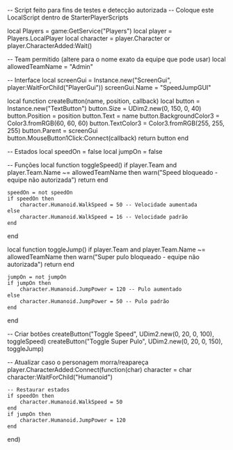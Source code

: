-- Script feito para fins de testes e detecção autorizada
-- Coloque este LocalScript dentro de StarterPlayerScripts

local Players = game:GetService("Players")
local player = Players.LocalPlayer
local character = player.Character or player.CharacterAdded:Wait()

-- Team permitido (altere para o nome exato da equipe que pode usar)
local allowedTeamName = "Admin"

-- Interface
local screenGui = Instance.new("ScreenGui", player:WaitForChild("PlayerGui"))
screenGui.Name = "SpeedJumpGUI"

local function createButton(name, position, callback)
	local button = Instance.new("TextButton")
	button.Size = UDim2.new(0, 150, 0, 40)
	button.Position = position
	button.Text = name
	button.BackgroundColor3 = Color3.fromRGB(60, 60, 60)
	button.TextColor3 = Color3.fromRGB(255, 255, 255)
	button.Parent = screenGui
	button.MouseButton1Click:Connect(callback)
	return button
end

-- Estados
local speedOn = false
local jumpOn = false

-- Funções
local function toggleSpeed()
	if player.Team and player.Team.Name ~= allowedTeamName then
		warn("Speed bloqueado - equipe não autorizada")
		return
	end

	speedOn = not speedOn
	if speedOn then
		character.Humanoid.WalkSpeed = 50 -- Velocidade aumentada
	else
		character.Humanoid.WalkSpeed = 16 -- Velocidade padrão
	end
end

local function toggleJump()
	if player.Team and player.Team.Name ~= allowedTeamName then
		warn("Super pulo bloqueado - equipe não autorizada")
		return
	end

	jumpOn = not jumpOn
	if jumpOn then
		character.Humanoid.JumpPower = 120 -- Pulo aumentado
	else
		character.Humanoid.JumpPower = 50 -- Pulo padrão
	end
end

-- Criar botões
createButton("Toggle Speed", UDim2.new(0, 20, 0, 100), toggleSpeed)
createButton("Toggle Super Pulo", UDim2.new(0, 20, 0, 150), toggleJump)

-- Atualizar caso o personagem morra/reapareça
player.CharacterAdded:Connect(function(char)
	character = char
	character:WaitForChild("Humanoid")

	-- Restaurar estados
	if speedOn then
		character.Humanoid.WalkSpeed = 50
	end
	if jumpOn then
		character.Humanoid.JumpPower = 120
	end
end)
